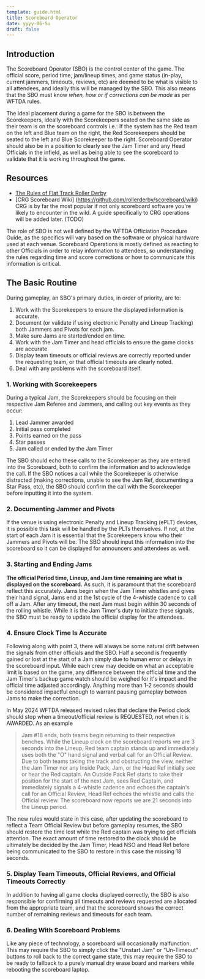```yaml
---
template: guide.html
title: Scoreboard Operator
date: yyyy-06-Su
draft: false
---
```

## Introduction

The Scoreboard Operator (SBO) is the control center of the game.  The official score, period time, jam/lineup times, and game status (in-play, current jammers, timeouts, reviews, etc) are deemed to be what is visible to all attendees, and ideally this will be managed by the SBO.  This also means that the SBO must know *when, how or if corrections can be made* as per WFTDA rules.

The ideal placement during a game for the SBO is between the Scorekeepers, ideally with the Scorekeepers seated on the same side as their team is on the scoreboard controls i.e.: If the system has the Red team on the left and Blue team on the right, the Red Scorekeepers should be seated to the left and Blue Scorekeeper to the right.  Scoreboard Operator should also be in a position to clearly see the Jam Timer and any Head Officials in the infield, as well as being able to see the scoreboard to validate that it is working throughout the game.
   
## Resources
- [The Rules of Flat Track Roller Derby](https://rules.wftda.com/)
- [CRG Scoreboard Wiki] (https://github.com/rollerderby/scoreboard/wiki) CRG is by far the most popular if not only scoreboard software you're likely to encounter in the wild.  A guide specifically to CRG operations will be added later. (TODO)

The role of SBO is not well defined by the WFTDA Officiation Procedure Guide, as the specifics will vary based on the software or physical hardware used at each venue.  Scoreboard Operations is mostly defined as reacting to other Officials in order to relay information to attendees, so understanding the rules regarding time and score corrections or how to communicate this information is critical.

## The Basic Routine

During gameplay, an SBO's primary duties, in order of priority, are to:
1. Work with the Scorekeepers to ensure the displayed information is accurate.
2. Document (or validate if using electronic Penalty and Lineup Tracking) both Jammers and Pivots for each jam.
3. Make sure Jams are started/ended on time.
4. Work with the Jam Timer and head officials to ensure the game clocks are accurate
5. Display team timeouts or official reviews are correctly reported under the requesting team, or that official timeouts are clearly noted.
6. Deal with any problems with the scoreboard itself. 

### 1. Working with Scorekeepers
During a typical Jam, the Scorekeepers should be focusing on their respective Jam Referee and Jammers, and calling out key events as they occur:
1. Lead Jammer awarded
2. Initial pass completed
3. Points earned on the pass
4. Star passes
5. Jam called or ended by the Jam Timer

The SBO should echo these calls to the Scorekeeper as they are entered into the Scoreboard, both to confirm the information and to acknowledge the call.  If the SBO notices a call while the Scorekeeper is otherwise distracted (making corrections, unable to see the Jam Ref, documenting a Star Pass, etc), the SBO should confirm the call with the Scorekeeper before inputting it into the system.

### 2. Documenting Jammer and Pivots
If the venue is using electronic Penalty and Lineup Tracking (ePLT) devices, it is possible this task will be handled by the PLTs themselves.   If not, at the start of each Jam it is essential that the Scorekeepers know who their Jammers and Pivots will be.   The SBO should input this information into the scoreboard so it can be displayed for announcers and attendees as well.

### 3. Starting and Ending Jams
__The official Period time, Lineup, and Jam time remaining are what is displayed on the scoreboard.__   As such, it is paramount that the scoreboard reflect this accurately.  Jams begin when the Jam Timer whistles and gives their hand signal, Jams end at the 1st cycle of the 4-whistle cadence to call off a Jam.   After any timeout, the next Jam must begin within 30 seconds of the rolling whistle.   While it is the Jam Timer's duty to initiate these signals, the SBO must be ready to update the official display for the attendees.

### 4. Ensure Clock Time Is Accurate
Following along with point 3, there will always be some natural drift between the signals from other officials and the SBO.   Half a second is frequently gained or lost at the start of a Jam simply due to human error or delays in the scoreboard input.   While each crew may decide on what an acceptable limit is based on the game, any  difference between the official time and the Jam Timer's backup game watch should be weighed for it's impact and the official time adjusted accordingly.   Anything more than 1-2 seconds should be considered impactful enough to warrant pausing gameplay between Jams to make the correction.

In May 2024 WFTDA released revised rules that declare the Period clock should stop when a timeout/official review is REQUESTED, not when it is AWARDED.  As an example
> Jam #18 ends, both teams begin returning to their respective benches.
> While the Lineup clock on the scoreboard reports we are 3 seconds into the Lineup, Red team captain stands up and immediately uses both the "O" hand signal and verbal call for an Official Review.
> Due to both teams taking the track and obstructing the view, neither the Jam Timer nor any Inside Pack, Jam, or the Head Ref initially see or hear the Red captain.
> An Outside Pack Ref starts to take their position for the start of the next Jam, sees Red Captain, and immediately signals a 4-whistle cadence and echoes the captain's call for an Official Review, Head Ref echoes the whistle and calls the Official review.   The scoreboard now reports we are 21 seconds into the Lineup period.

The new rules would state in this case, after updating the scoreboard to reflect a Team Official Review but before gameplay resumes,  the SBO should restore the time lost while the Red captain was trying to get officials attention.  The exact amount of time restored to the clock should be ultimately be decided by the Jam Timer, Head NSO and Head Ref before being communicated to the SBO to restore in this case the missing 18 seconds.

### 5. Display Team Timeouts, Official Reviews, and Official Timeouts Correctly
In addition to having all game clocks displayed correctly, the SBO is also responsible for confirming all timeouts and reviews requested are allocated from the appropriate team, and that the scoreboard shows the correct number of remaining reviews and timeouts for each team.

### 6. Dealing With Scoreboard Problems
Like any piece of technology, a scoreboard will occasionally malfunction.  This may require the SBO to simply click the "Unstart Jam" or "Un-Timeout" buttons to roll back to the correct game state, this may require the SBO to be ready to fallback to a purely manual dry erase board and markers while rebooting the scoreboard laptop.

